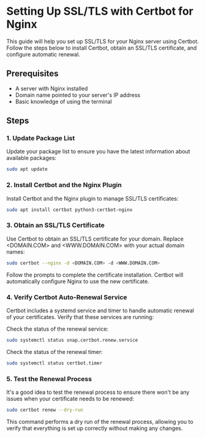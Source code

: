 # Setting Up SSL/TLS with Certbot for Nginx

This guide will help you set up SSL/TLS for your Nginx server using Certbot. Follow the steps below to install Certbot, obtain an SSL/TLS certificate, and configure automatic renewal.

## Prerequisites

- A server with Nginx installed
- Domain name pointed to your server's IP address
- Basic knowledge of using the terminal

## Steps

### 1. Update Package List

Update your package list to ensure you have the latest information about available packages:

```bash
sudo apt update
```

### 2. Install Certbot and the Nginx Plugin

Install Certbot and the Nginx plugin to manage SSL/TLS certificates:

```bash
sudo apt install certbot python3-certbot-nginx
```

### 3. Obtain an SSL/TLS Certificate

Use Certbot to obtain an SSL/TLS certificate for your domain. Replace <DOMAIN.COM> and <WWW.DOMAIN.COM> with your actual domain names:

```bash
sudo certbot --nginx -d <DOMAIN.COM> -d <WWW.DOMAIN.COM>
```

Follow the prompts to complete the certificate installation. Certbot will automatically configure Nginx to use the new certificate.

### 4. Verify Certbot Auto-Renewal Service

Certbot includes a systemd service and timer to handle automatic renewal of your certificates. Verify that these services are running:

Check the status of the renewal service:

```bash
sudo systemctl status snap.certbot.renew.service
```

Check the status of the renewal timer:

```bash
sudo systemctl status certbot.timer
```

### 5. Test the Renewal Process

It's a good idea to test the renewal process to ensure there won't be any issues when your certificate needs to be renewed:

```bash
sudo certbot renew --dry-run
```

This command performs a dry run of the renewal process, allowing you to verify that everything is set up correctly without making any changes.
